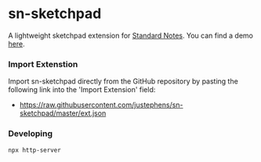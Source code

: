 # sn-sketchpad
A lightweight sketchpad extension for [Standard Notes](https://standardnotes.org/). You can find a demo [here](http://justephens.github.io/sn-sketchpad).

### Import Extenstion
Import sn-sketchpad directly from the GitHub repository by pasting the following link into the 'Import Extension' field:
* https://raw.githubusercontent.com/justephens/sn-sketchpad/master/ext.json

### Developing
`npx http-server`
